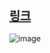 ## [링크](https://school.programmers.co.kr/learn/courses/30/lessons/181845)

![image](https://user-images.githubusercontent.com/63052097/236378619-e037fd08-27f7-4a4c-9ce6-319fd90842ae.png)

